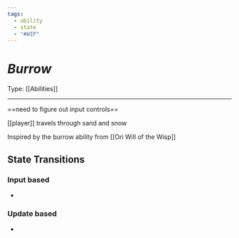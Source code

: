 ```yaml
---
tags:
  - ability
  - state
  - "#WIP"
---
```

# _Burrow_

Type: [[Abilities]]

----
==need to figure out input controls==


[[player]] travels through sand and snow


Inspired by the burrow ability from [[Ori Will of the Wisp]]


## State Transitions

### Input based

* 

### Update based

* 